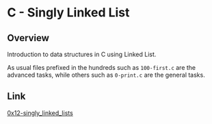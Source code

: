 # C - Singly Linked List

## Overview
Introduction to data structures in C using Linked List.

As usual files prefixed in the hundreds such as `100-first.c` are the advanced tasks, while others such as `0-print.c` are the general tasks.

## Link
[0x12-singly_linked_lists](https://intranet.alxswe.com/projects/229)

